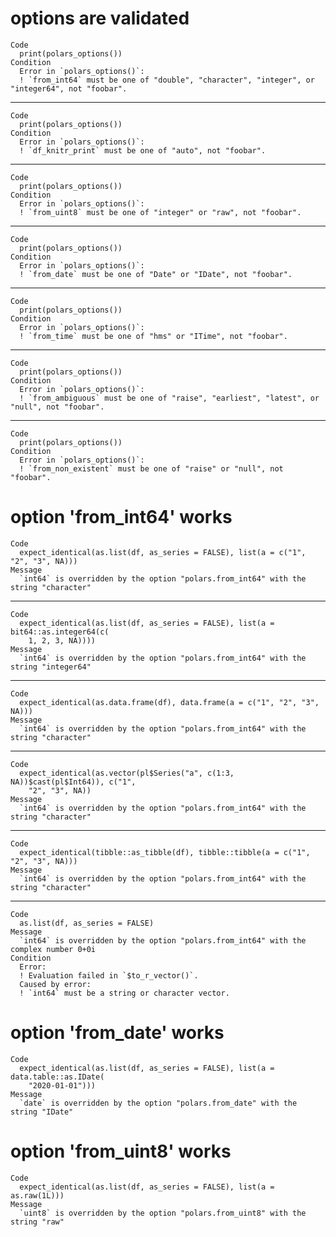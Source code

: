 # options are validated

    Code
      print(polars_options())
    Condition
      Error in `polars_options()`:
      ! `from_int64` must be one of "double", "character", "integer", or "integer64", not "foobar".

---

    Code
      print(polars_options())
    Condition
      Error in `polars_options()`:
      ! `df_knitr_print` must be one of "auto", not "foobar".

---

    Code
      print(polars_options())
    Condition
      Error in `polars_options()`:
      ! `from_uint8` must be one of "integer" or "raw", not "foobar".

---

    Code
      print(polars_options())
    Condition
      Error in `polars_options()`:
      ! `from_date` must be one of "Date" or "IDate", not "foobar".

---

    Code
      print(polars_options())
    Condition
      Error in `polars_options()`:
      ! `from_time` must be one of "hms" or "ITime", not "foobar".

---

    Code
      print(polars_options())
    Condition
      Error in `polars_options()`:
      ! `from_ambiguous` must be one of "raise", "earliest", "latest", or "null", not "foobar".

---

    Code
      print(polars_options())
    Condition
      Error in `polars_options()`:
      ! `from_non_existent` must be one of "raise" or "null", not "foobar".

# option 'from_int64' works

    Code
      expect_identical(as.list(df, as_series = FALSE), list(a = c("1", "2", "3", NA)))
    Message
      `int64` is overridden by the option "polars.from_int64" with the string "character"

---

    Code
      expect_identical(as.list(df, as_series = FALSE), list(a = bit64::as.integer64(c(
        1, 2, 3, NA))))
    Message
      `int64` is overridden by the option "polars.from_int64" with the string "integer64"

---

    Code
      expect_identical(as.data.frame(df), data.frame(a = c("1", "2", "3", NA)))
    Message
      `int64` is overridden by the option "polars.from_int64" with the string "character"

---

    Code
      expect_identical(as.vector(pl$Series("a", c(1:3, NA))$cast(pl$Int64)), c("1",
        "2", "3", NA))
    Message
      `int64` is overridden by the option "polars.from_int64" with the string "character"

---

    Code
      expect_identical(tibble::as_tibble(df), tibble::tibble(a = c("1", "2", "3", NA)))
    Message
      `int64` is overridden by the option "polars.from_int64" with the string "character"

---

    Code
      as.list(df, as_series = FALSE)
    Message
      `int64` is overridden by the option "polars.from_int64" with the complex number 0+0i
    Condition
      Error:
      ! Evaluation failed in `$to_r_vector()`.
      Caused by error:
      ! `int64` must be a string or character vector.

# option 'from_date' works

    Code
      expect_identical(as.list(df, as_series = FALSE), list(a = data.table::as.IDate(
        "2020-01-01")))
    Message
      `date` is overridden by the option "polars.from_date" with the string "IDate"

# option 'from_uint8' works

    Code
      expect_identical(as.list(df, as_series = FALSE), list(a = as.raw(1L)))
    Message
      `uint8` is overridden by the option "polars.from_uint8" with the string "raw"


